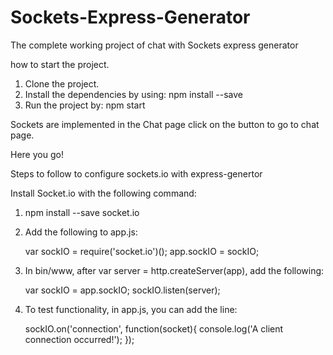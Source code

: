 # Sockets-Express-Generator
The complete working project of  chat with Sockets express generator

how to start the project.
1. Clone the project.
2. Install the dependencies by using: npm install --save
3. Run the project by: npm start

Sockets are implemented in the Chat page click on the button to go to chat page. 

Here you go!



Steps to follow to configure sockets.io with express-genertor 

Install Socket.io with the following command:

1. npm install --save socket.io
2. Add the following to app.js:

   var sockIO = require('socket.io')();
   app.sockIO = sockIO;
   
3. In bin/www, 
   after var server = http.createServer(app), add the following:

   var sockIO = app.sockIO;
   sockIO.listen(server);

4. To test functionality, in app.js, you can add the line:

   sockIO.on('connection', function(socket){
   console.log('A client connection occurred!');
   });

